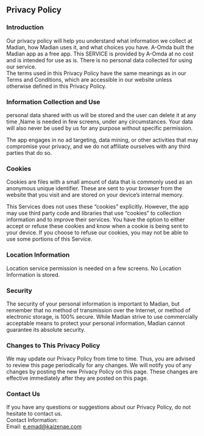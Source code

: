 Privacy Policy  
----------------

### Introduction  
Our privacy policy will help you understand what information we collect at Madian, how Madian uses it, and what choices you have.
A-Omda built the Madian app as a free app. This SERVICE is provided by A-Omda at no cost and is intended for use as is.
There is no personal data collected for using our service.  
The terms used in this Privacy Policy have the same meanings as in our Terms and Conditions, which are accessible in our website unless otherwise  defined in this Privacy Policy.

### Information Collection and Use  
 
personal data shared with us will be stored and the user can delete it at any time ,Name is needed in few screens, under any circumstances. Your data will also never be used by us for any purpose without specific permission.

The app engages in no ad targeting, data mining, or other activities that may compromise your privacy, and we do not affiliate ourselves with any third parties that do so.
### Cookies  
Cookies are files with a small amount of data that is commonly used as an anonymous unique identifier. These are sent to your browser from the website that you visit and are stored on your device’s internal memory.  

This Services does not uses these “cookies” explicitly. However, the app may use third party code and libraries that use “cookies” to collection information and to improve their services. You have the option  to either accept or refuse these cookies and know when a cookie is being sent to your device. If you choose to refuse our cookies, you may not be able to use some portions of this Service.  

### Location Information  
Location service permission is needed on a few screens.
No Location Information is stored.  


### Security  
The security of your personal information is important to Madian, but remember that no method of transmission over the Internet, or method of electronic storage, is 100% secure. While Madian strive to use commercially acceptable means to protect your personal information, Madian cannot guarantee its absolute security.

### Changes to This Privacy Policy  
We may update our Privacy Policy from time to time. Thus, you are advised to review this page periodically for any changes. We will notify you of any changes by posting the new Privacy Policy on this page. These changes are effective immediately after they are posted on this page.  

### Contact Us  
If you have any questions or suggestions about our Privacy Policy, do not hesitate to contact us.  
Contact Information:  
Email: e.emad@kaizenae.com 
